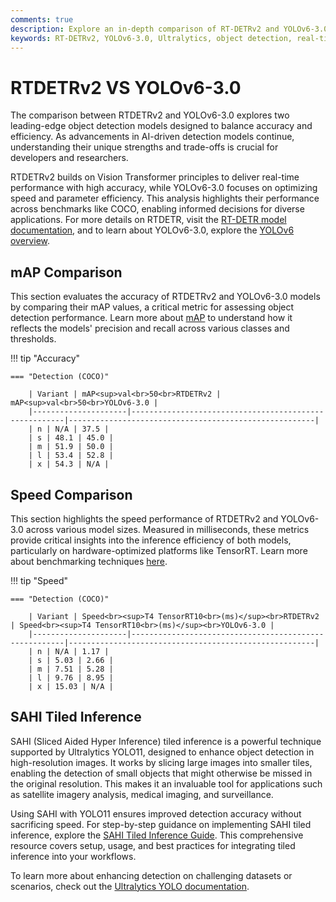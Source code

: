 ```yaml
---
comments: true
description: Explore an in-depth comparison of RT-DETRv2 and YOLOv6-3.0, two advanced models in real-time AI and object detection. Discover their performance, efficiency, and adaptability for edge AI applications and computer vision tasks.
keywords: RT-DETRv2, YOLOv6-3.0, Ultralytics, object detection, real-time AI, edge AI, computer vision, model comparison
---
```


# RTDETRv2 VS YOLOv6-3.0

The comparison between RTDETRv2 and YOLOv6-3.0 explores two leading-edge object detection models designed to balance accuracy and efficiency. As advancements in AI-driven detection models continue, understanding their unique strengths and trade-offs is crucial for developers and researchers.

RTDETRv2 builds on Vision Transformer principles to deliver real-time performance with high accuracy, while YOLOv6-3.0 focuses on optimizing speed and parameter efficiency. This analysis highlights their performance across benchmarks like COCO, enabling informed decisions for diverse applications. For more details on RTDETR, visit the [RT-DETR model documentation](https://docs.ultralytics.com/reference/models/rtdetr/model/), and to learn about YOLOv6-3.0, explore the [YOLOv6 overview](https://docs.ultralytics.com/models/yolov6/).


## mAP Comparison

This section evaluates the accuracy of RTDETRv2 and YOLOv6-3.0 models by comparing their mAP values, a critical metric for assessing object detection performance. Learn more about [mAP](https://www.ultralytics.com/glossary/mean-average-precision-map) to understand how it reflects the models' precision and recall across various classes and thresholds.


!!! tip "Accuracy"

	=== "Detection (COCO)"

		| Variant | mAP<sup>val<br>50<br>RTDETRv2 | mAP<sup>val<br>50<br>YOLOv6-3.0 |
		|---------------------|-------------------------------------------------------|-------------------------------------------------------|
		| n | N/A | 37.5 |
		| s | 48.1 | 45.0 |
		| m | 51.9 | 50.0 |
		| l | 53.4 | 52.8 |
		| x | 54.3 | N/A |
		

## Speed Comparison

This section highlights the speed performance of RTDETRv2 and YOLOv6-3.0 across various model sizes. Measured in milliseconds, these metrics provide critical insights into the inference efficiency of both models, particularly on hardware-optimized platforms like TensorRT. Learn more about benchmarking techniques [here](https://docs.ultralytics.com/reference/utils/benchmarks/).


!!! tip "Speed"

	=== "Detection (COCO)"

		| Variant | Speed<br><sup>T4 TensorRT10<br>(ms)</sup><br>RTDETRv2 | Speed<br><sup>T4 TensorRT10<br>(ms)</sup><br>YOLOv6-3.0 |
		|---------------------|-------------------------------------------------------|-------------------------------------------------------|
		| n | N/A | 1.17 |
		| s | 5.03 | 2.66 |
		| m | 7.51 | 5.28 |
		| l | 9.76 | 8.95 |
		| x | 15.03 | N/A |

## SAHI Tiled Inference

SAHI (Sliced Aided Hyper Inference) tiled inference is a powerful technique supported by Ultralytics YOLO11, designed to enhance object detection in high-resolution images. It works by slicing large images into smaller tiles, enabling the detection of small objects that might otherwise be missed in the original resolution. This makes it an invaluable tool for applications such as satellite imagery analysis, medical imaging, and surveillance.

Using SAHI with YOLO11 ensures improved detection accuracy without sacrificing speed. For step-by-step guidance on implementing SAHI tiled inference, explore the [SAHI Tiled Inference Guide](https://docs.ultralytics.com/guides/sahi-tiled-inference/). This comprehensive resource covers setup, usage, and best practices for integrating tiled inference into your workflows.

To learn more about enhancing detection on challenging datasets or scenarios, check out the [Ultralytics YOLO documentation](https://docs.ultralytics.com/).
